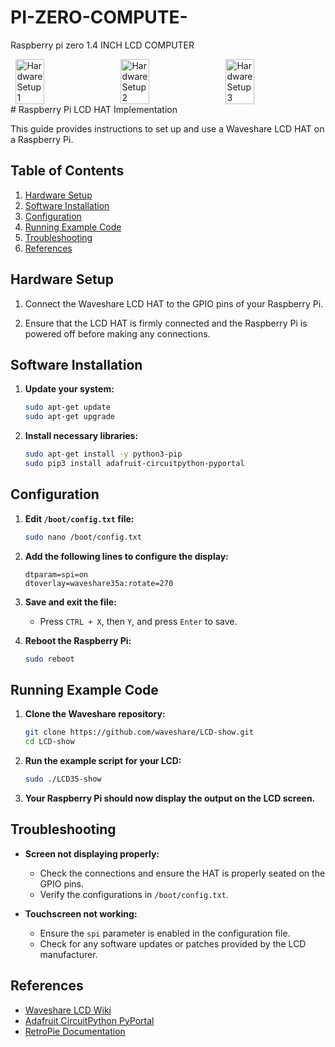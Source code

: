 # PI-ZERO-COMPUTE-
Raspberry pi zero 1.4 INCH LCD COMPUTER 
<div style="display: flex; justify-content: space-around;">
    <img src="images/1.jpg" alt="Hardware Setup 1" style="width: 30%; height: auto;"/>
    <img src="images/2.jpg" alt="Hardware Setup 2" style="width: 30%; height: auto;"/>
    <img src="images/3.jpg" alt="Hardware Setup 3" style="width: 30%; height: auto;"/>
</div>
# Raspberry Pi LCD HAT Implementation

This guide provides instructions to set up and use a Waveshare LCD HAT on a Raspberry Pi.

## Table of Contents

1. [Hardware Setup](#hardware-setup)
2. [Software Installation](#software-installation)
3. [Configuration](#configuration)
4. [Running Example Code](#running-example-code)
5. [Troubleshooting](#troubleshooting)
6. [References](#references)

## Hardware Setup

1. Connect the Waveshare LCD HAT to the GPIO pins of your Raspberry Pi.

2. Ensure that the LCD HAT is firmly connected and the Raspberry Pi is powered off before making any connections.

## Software Installation

1. **Update your system:**
    ```bash
    sudo apt-get update
    sudo apt-get upgrade
    ```

2. **Install necessary libraries:**
    ```bash
    sudo apt-get install -y python3-pip
    sudo pip3 install adafruit-circuitpython-pyportal
    ```

## Configuration

1. **Edit `/boot/config.txt` file:**
    ```bash
    sudo nano /boot/config.txt
    ```
   
2. **Add the following lines to configure the display:**
    ```text
    dtparam=spi=on
    dtoverlay=waveshare35a:rotate=270
    ```

3. **Save and exit the file:**
    - Press `CTRL + X`, then `Y`, and press `Enter` to save.

4. **Reboot the Raspberry Pi:**
    ```bash
    sudo reboot
    ```

## Running Example Code

1. **Clone the Waveshare repository:**
    ```bash
    git clone https://github.com/waveshare/LCD-show.git
    cd LCD-show
    ```

2. **Run the example script for your LCD:**
    ```bash
    sudo ./LCD35-show
    ```

3. **Your Raspberry Pi should now display the output on the LCD screen.**

## Troubleshooting

- **Screen not displaying properly:**
    - Check the connections and ensure the HAT is properly seated on the GPIO pins.
    - Verify the configurations in `/boot/config.txt`.

- **Touchscreen not working:**
    - Ensure the `spi` parameter is enabled in the configuration file.
    - Check for any software updates or patches provided by the LCD manufacturer.

## References

- [Waveshare LCD Wiki](https://www.waveshare.com/wiki/Main_Page)
- [Adafruit CircuitPython PyPortal](https://github.com/adafruit/Adafruit_CircuitPython_PyPortal)
- [RetroPie Documentation](https://retropie.org.uk/docs/)


